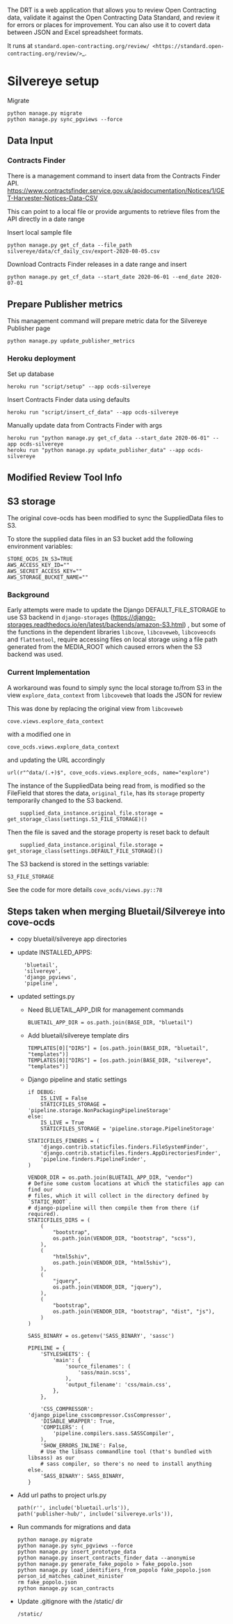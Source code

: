 
The DRT is a web application that allows you to review Open Contracting data, validate it against the Open Contracting Data Standard, and review it for errors or places for improvement. You can also use it to covert data between JSON and Excel spreadsheet formats.

It runs at `standard.open-contracting.org/review/ <https://standard.open-contracting.org/review/>`_.


# Silvereye setup

Migrate

    python manage.py migrate
    python manage.py sync_pgviews --force 

 ## Data Input
 
 ### Contracts Finder
 
 There is a management command to insert data from the Contracts Finder API. 
 https://www.contractsfinder.service.gov.uk/apidocumentation/Notices/1/GET-Harvester-Notices-Data-CSV
 
 This can point to a local file or provide arguments to retrieve files from the API directly in a date range
 
 Insert local sample file
 
    python manage.py get_cf_data --file_path silvereye/data/cf_daily_csv/export-2020-08-05.csv
    
Download Contracts Finder releases in a date range and insert

    python manage.py get_cf_data --start_date 2020-06-01 --end_date 2020-07-01

## Prepare Publisher metrics

This management command will prepare metric data for the Silvereye Publisher page

    python manage.py update_publisher_metrics
          
          
### Heroku deployment

Set up database

    heroku run "script/setup" --app ocds-silvereye

Insert Contracts Finder data using defaults

    heroku run "script/insert_cf_data" --app ocds-silvereye
 
Manually update data from Contracts Finder with args
    
    heroku run "python manage.py get_cf_data --start_date 2020-06-01" --app ocds-silvereye
    heroku run "python manage.py update_publisher_data" --app ocds-silvereye

          
    
## Modified Review Tool Info

## S3 storage

The original cove-ocds has been modified to sync the SuppliedData files to S3.

To store the supplied data files in an S3 bucket add the following environment variables:

    STORE_OCDS_IN_S3=TRUE
    AWS_ACCESS_KEY_ID=""
    AWS_SECRET_ACCESS_KEY=""
    AWS_STORAGE_BUCKET_NAME=""

### Background

Early attempts were made to update the Django DEFAULT_FILE_STORAGE to use S3 backend in `django-storages`  (https://django-storages.readthedocs.io/en/latest/backends/amazon-S3.html)
, but some of the functions in the dependent libraries
	`libcove`,
	`libcoveweb`,
	`libcoveocds`
	and `flattentool`,
require accessing files on local storage using a file path generated from the MEDIA_ROOT
which caused errors when the S3 backend was used.

### Current Implementation

A workaround was found to simply sync the local storage to/from S3 in the view `explore_data_context` from `libcoveweb` that loads the JSON for review

This was done by replacing the original view from `libcoveweb`

    cove.views.explore_data_context

with a modified one in 

    cove_ocds.views.explore_data_context

and updating the URL accordingly
    
    url(r"^data/(.+)$", cove_ocds.views.explore_ocds, name="explore")

The instance of the SuppliedData being read from, is modified so the FileField that stores the data, `original_file`,
 has its `storage` property temporarily changed to the S3 backend. 
 
        supplied_data_instance.original_file.storage = get_storage_class(settings.S3_FILE_STORAGE)()
     
Then the file is saved and the storage property is reset back to default

        supplied_data_instance.original_file.storage = get_storage_class(settings.DEFAULT_FILE_STORAGE)()

The S3 backend is stored in the settings variable:

    S3_FILE_STORAGE

See the code for more details `cove_ocds/views.py::78`


## Steps taken when merging Bluetail/Silvereye into cove-ocds

- copy bluetail/silvereye app directories
- update INSTALLED_APPS:


        'bluetail',
        'silvereye',
        'django_pgviews',
        'pipeline',
    
- updated settings.py 
    - Need BLUETAIL_APP_DIR for management commands
    
        ```
        BLUETAIL_APP_DIR = os.path.join(BASE_DIR, "bluetail")
        ```
      
    - Add bluetail/silvereye template dirs
    
        ```
        TEMPLATES[0]["DIRS"] = [os.path.join(BASE_DIR, "bluetail", "templates")]
        TEMPLATES[0]["DIRS"] = [os.path.join(BASE_DIR, "silvereye", "templates")]
        ```
      
    - Django pipeline and static settings
    
        ```
        if DEBUG:
            IS_LIVE = False
            STATICFILES_STORAGE = 'pipeline.storage.NonPackagingPipelineStorage'
        else:
            IS_LIVE = True
            STATICFILES_STORAGE = 'pipeline.storage.PipelineStorage'

        STATICFILES_FINDERS = (
            'django.contrib.staticfiles.finders.FileSystemFinder',
            'django.contrib.staticfiles.finders.AppDirectoriesFinder',
            'pipeline.finders.PipelineFinder',
        )

        VENDOR_DIR = os.path.join(BLUETAIL_APP_DIR, "vendor")
        # Define some custom locations at which the staticfiles app can find our
        # files, which it will collect in the directory defined by `STATIC_ROOT`.
        # django-pipeline will then compile them from there (if required).
        STATICFILES_DIRS = (
            (
                "bootstrap",
                os.path.join(VENDOR_DIR, "bootstrap", "scss"),
            ),
            (
                "html5shiv",
                os.path.join(VENDOR_DIR, "html5shiv"),
            ),
            (
                "jquery",
                os.path.join(VENDOR_DIR, "jquery"),
            ),
            (
                "bootstrap",
                os.path.join(VENDOR_DIR, "bootstrap", "dist", "js"),
            )
        )

        SASS_BINARY = os.getenv('SASS_BINARY', 'sassc')

        PIPELINE = {
            'STYLESHEETS': {
                'main': {
                    'source_filenames': (
                        'sass/main.scss',
                    ),
                    'output_filename': 'css/main.css',
                },
            },

            'CSS_COMPRESSOR': 'django_pipeline_csscompressor.CssCompressor',
            'DISABLE_WRAPPER': True,
            'COMPILERS': (
                'pipeline.compilers.sass.SASSCompiler',
            ),
            'SHOW_ERRORS_INLINE': False,
            # Use the libsass commandline tool (that's bundled with libsass) as our
            # sass compiler, so there's no need to install anything else.
            'SASS_BINARY': SASS_BINARY,
        }
        ```
- Add url paths to project urls.py
    
    ```
    path(r'', include('bluetail.urls')),
    path('publisher-hub/', include('silvereye.urls')),
    ```
 
- Run commands for migrations and data 

    ```   
    python manage.py migrate
    python manage.py sync_pgviews --force
    python manage.py insert_prototype_data
    python manage.py insert_contracts_finder_data --anonymise
    python manage.py generate_fake_popolo > fake_popolo.json
    python manage.py load_identifiers_from_popolo fake_popolo.json person_id_matches_cabinet_minister
    rm fake_popolo.json
    python manage.py scan_contracts
    ```

- Update .gitignore with the /static/ dir

    ```
    /static/
    ```
